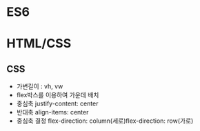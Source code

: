 # ES6

# HTML/CSS
## CSS
 + 가변길이 :  vh, vw
 + flex박스를 이용하여 가운데 배치
  + 중심축 justify-content: center
  + 반대축 align-items: center
  + 중심축 결정 flex-direction: column(세로)flex-direction: row(가로)